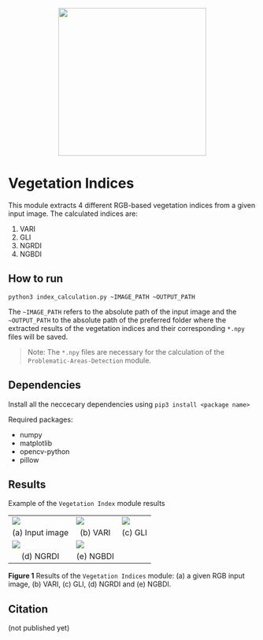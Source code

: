 <p align="center">
<img src="https://user-images.githubusercontent.com/77329407/105342573-3040e900-5be9-11eb-92df-7c09392b1e0c.png" width="300" />
  
# Vegetation Indices

This module extracts 4 different RGB-based vegetation indices from a given input image. The calculated indices are:
1. VARI
2. GLI
3. NGRDI
4. NGBDI


## How to run
```
python3 index_calculation.py ~IMAGE_PATH ~OUTPUT_PATH
```
The ```~IMAGE_PATH``` refers to the absolute path of the input image and the ```~OUTPUT_PATH``` to the absolute path of the preferred folder where the extracted results of the vegetation indices and their corresponding ```*.npy``` files will be saved. 
  
> Note: The ```*.npy``` files are necessary for the calculation of the ```Problematic-Areas-Detection``` module.
  
  
## Dependencies 
Install all the neccecary dependencies using ```pip3 install <package name>```
  
Required packages:
  * numpy   
  * matplotlib 
  * opencv-python
  * pillow 

  
## Results
Example of the ```Vegetation Index``` module results
  
  
<!-- ![vari](https://user-images.githubusercontent.com/80779522/136771613-e153e5e7-4f81-4ff0-9832-667e636e1c4a.png)
![ngrdi](https://user-images.githubusercontent.com/80779522/136771653-e6b77f42-789f-4100-86ac-68ff013a55ba.png)
![gli](https://user-images.githubusercontent.com/80779522/136771662-00ad0db0-3057-4223-97f2-2a10ff52c602.png)
![ngbdi](https://user-images.githubusercontent.com/80779522/136771673-89c7463d-387d-4c36-a18c-2764fbb1ab1e.png) -->
  

<!-- <img src= "https://user-images.githubusercontent.com/80779522/136773402-d76cdbea-143c-42e4-9df9-10ec277c902a.png" =100x100 /> -->
<!--   <tr align="center">
    <td>(a) Input image</td>
  </tr> -->

  
<table class="center">
   <tr class="center">
    <td><img src= "https://user-images.githubusercontent.com/80779522/136773402-d76cdbea-143c-42e4-9df9-10ec277c902a.png" =400x400 /></td>
    <td><img src= "https://user-images.githubusercontent.com/80779522/136771613-e153e5e7-4f81-4ff0-9832-667e636e1c4a.png" =400x400 /></td>
    <td><img src= "https://user-images.githubusercontent.com/80779522/136771662-00ad0db0-3057-4223-97f2-2a10ff52c602.png" =400x400 /></td>   
   </tr>   
   <tr align="center">
    <td>(a) Input image</td>
    <td>(b) VARI</td>
    <td>(c) GLI</td>    
 
  </tr>  
  <tr class="center">
    <td><img src= "https://user-images.githubusercontent.com/80779522/136771653-e6b77f42-789f-4100-86ac-68ff013a55ba.png" =400x400 /></td>
    <td><img src= "https://user-images.githubusercontent.com/80779522/136771673-89c7463d-387d-4c36-a18c-2764fbb1ab1e.png" =400x400 /></td>   
  </tr>
  <tr align="center">
    <td>(d) NGRDI</td>
    <td>(e) NGBDI</td>
  </tr>

</table>

  **Figure 1** Results of the ```Vegetation Indices``` module: (a) a given RGB input image, (b) VARI, (c) GLI, (d) NGRDI and (e) NGBDI.
  
## Citation
(not published yet)



